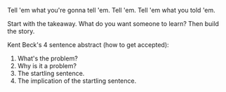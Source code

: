 Tell 'em what you're gonna tell 'em. Tell 'em. Tell 'em what you told 'em.

Start with the takeaway. What do you want someone to learn? Then build the story.

Kent Beck's 4 sentence abstract (how to get accepted):
1. What's the problem?
1. Why is it a problem?
1. The startling sentence.
1. The implication of the startling sentence.
